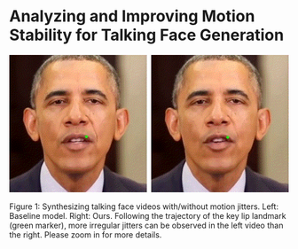 # Analyzing and Improving Motion Stability for Talking Face Generation

![Figure1](Figure1.gif)

Figure 1: Synthesizing talking face videos with/without motion jitters. Left: Baseline model. Right: Ours. Following the trajectory of the key lip landmark (green marker), more irregular jitters can be observed in the left video than the right. Please zoom in for more details.
